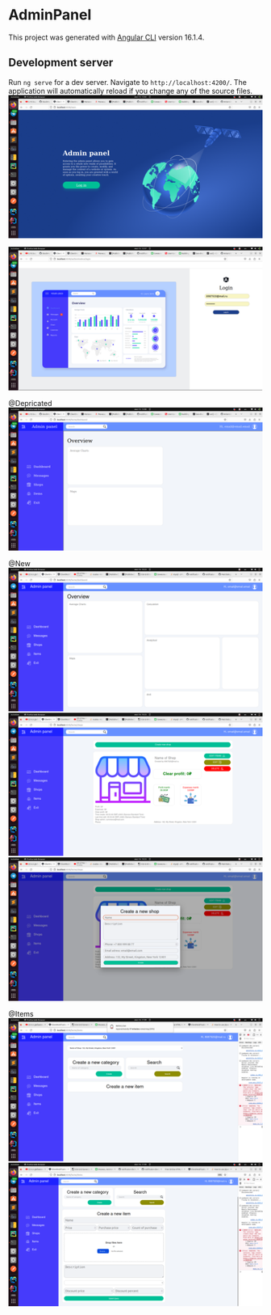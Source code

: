 # AdminPanel

This project was generated with [Angular CLI](https://github.com/angular/angular-cli) version 16.1.4.

## Development server

Run `ng serve` for a dev server. Navigate to `http://localhost:4200/`. The application will automatically reload if you change any of the source files.
![](screens/img_2.png)

![](screens/img.png)

@Depricated
![](screens/img_1.png)

@New
![](screens/img_3.png)![](screens/img_4.png)![](screens/img_5.png)


@Items
![](screens/img_6.png)![](screens/img_7.png)
